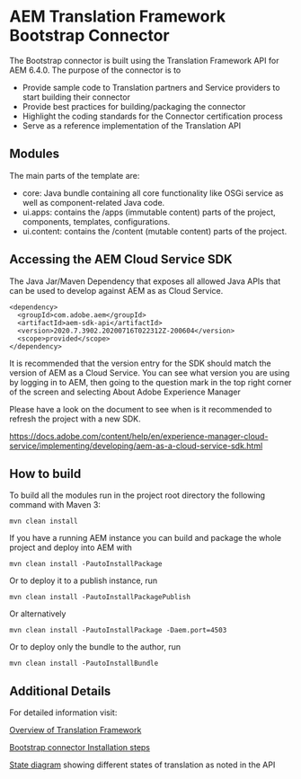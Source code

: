 # AEM Translation Framework Bootstrap Connector

The Bootstrap connector is built using the Translation Framework API for AEM 6.4.0. The purpose of the connector is to

* Provide sample code to Translation partners and Service providers to start building their connector
* Provide best practices for building/packaging the connector
* Highlight the coding standards for the Connector certification process
* Serve as a reference implementation of the Translation API

## Modules

The main parts of the template are:

* core: Java bundle containing all core functionality like OSGi service as well as component-related Java code.
* ui.apps: contains the /apps (immutable content) parts of the project, components, templates, configurations.
* ui.content: contains the /content (mutable content) parts of the project.

## Accessing the AEM Cloud Service SDK

The Java Jar/Maven Dependency that exposes all allowed Java APIs that can be used to develop against AEM as as Cloud Service.

```
<dependency>
  <groupId>com.adobe.aem</groupId>
  <artifactId>aem-sdk-api</artifactId>
  <version>2020.7.3902.20200716T022312Z-200604</version>
  <scope>provided</scope>
</dependency>
```

It is recommended that the version entry for the SDK should match the version of AEM as a Cloud Service.
You can see what version you are using by logging in to AEM, then going to the question mark in the top right corner of
the screen and selecting About Adobe Experience Manager

Please have a look on the document to see when is it recommended to refresh the project with a new SDK.

https://docs.adobe.com/content/help/en/experience-manager-cloud-service/implementing/developing/aem-as-a-cloud-service-sdk.html

## How to build

To build all the modules run in the project root directory the following command with Maven 3:

    mvn clean install

If you have a running AEM instance you can build and package the whole project and deploy into AEM with  

    mvn clean install -PautoInstallPackage
    
Or to deploy it to a publish instance, run

    mvn clean install -PautoInstallPackagePublish
    
Or alternatively

    mvn clean install -PautoInstallPackage -Daem.port=4503

Or to deploy only the bundle to the author, run

    mvn clean install -PautoInstallBundle

## Additional Details

For detailed information visit:
    
[Overview of Translation Framework](https://docs.adobe.com/docs/en/aem/6-1/administer/sites/translation/tc-tic.html)

[Bootstrap connector Installation steps](https://helpx.adobe.com/experience-manager/using/bootstrap.html)

[State diagram](https://files.acrobat.com/a/preview/32824bd9-6cc6-41b4-bc7b-8e7c4d2c7d65) showing different states of translation as noted in the API
    
